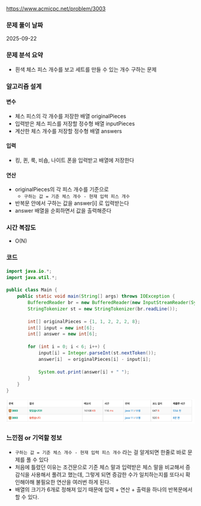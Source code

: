 https://www.acmicpc.net/problem/3003

### 문제 풀이 날짜
2025-09-22

### 문제 분석 요약
- 흰색 체스 피스 개수를 보고 세트를 만들 수 있는 개수 구하는 문제

### 알고리즘 설계

#### 변수
- 체스 피스의 각 개수를 저장한 배열 originalPieces
- 입력받은 체스 피스를 저장할 정수형 배열 inputPieces
- 계산한 체스 개수를 저장할 정수형 배열 answers

#### 입력
- 킹, 퀸, 룩, 비숍, 나이트 폰을 입력받고 배열에 저장한다

#### 연산
- originalPieces의 각 피스 개수를 기준으로
    -  `구하는 값 = 기준 체스 개수 - 현재 입력 피스 개수`
- 반복문 안에서 구하는 값을 answer[i] 로 입력받는다
- answer 배열을 순회하면서 값을 출력해준다
### 시간 복잡도
- O(N)
### 코드
```java  
import java.io.*;
import java.util.*;

public class Main {
    public static void main(String[] args) throws IOException {
        BufferedReader br = new BufferedReader(new InputStreamReader(System.in));
        StringTokenizer st = new StringTokenizer(br.readLine());

        int[] originalPieces = {1, 1, 2, 2, 2, 8};
        int[] input = new int[6];
        int[] answer = new int[6];
        
        for (int i = 0; i < 6; i++) {
	        input[i] = Integer.parseInt(st.nextToken());
		    answer[i]  = originalPieces[i] - input[i];
		
			System.out.print(answer[i] + " ");
        }
    }
}
```
![b3303.png](b3303.png)

### 느낀점 or 기억할 정보
- `구하는 값 = 기준 체스 개수 - 현재 입력 피스 개수` 라는 걸 알게되면 한줄로 바로 문제를 풀 수 있다
- 처음에 틀렸던 이유는 조건문으로 기준 체스 말과 입력받은 체스 말을 비교해서 증감식을 사용해서 풀려고 했는데, 그렇게 되면 증감한 수가 일치하는지를 또다시 확인해야해 불필요한 연산을 여러번 하게 된다.
- 배열의 크기가 6개로 정해져 있기 때문에 입력 + 연산 + 출력을 하나의 반복문에서 할 수 있다.